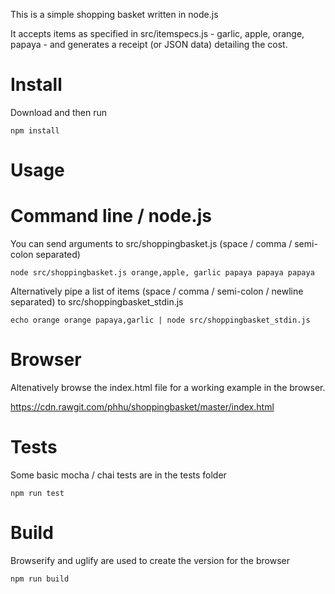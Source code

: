This is a simple shopping basket written in node.js

It accepts items as specified in src/itemspecs.js - garlic, apple, orange, papaya - and generates a receipt (or JSON data) detailing the cost.

Install
=======

Download and then run 

```npm install```

Usage
=====

Command line / node.js 
======================
You can send arguments to src/shoppingbasket.js (space / comma / semi-colon separated) 

```node src/shoppingbasket.js orange,apple, garlic papaya papaya papaya```

Alternatively pipe a list of items (space / comma / semi-colon / newline separated) to src/shoppingbasket_stdin.js 

```echo orange orange papaya,garlic | node src/shoppingbasket_stdin.js```

Browser
=======

Altenatively browse the index.html file for a working example in the browser.

https://cdn.rawgit.com/phhu/shoppingbasket/master/index.html

Tests
=====

Some basic mocha / chai tests are in the tests folder

```npm run test```

Build
=====

Browserify and uglify are used to create the version for the browser

```npm run build```
